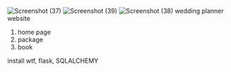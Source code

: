
![Screenshot (37)](https://github.com/muyenzi10/portfolion/assets/133517311/5b7f4c64-7e07-4f20-bb89-38d1b3e3fd16)
![Screenshot (39)](https://github.com/muyenzi10/portfolion/assets/133517311/ea256785-4075-4830-b449-4f3ed3437835)
![Screenshot (38)](https://github.com/muyenzi10/portfolion/assets/133517311/da6edc8f-6a8b-40f8-af16-f41efaa1c0df)
wedding planner website


1. home page
2. package
3. book

install wtf, flask, SQLALCHEMY
